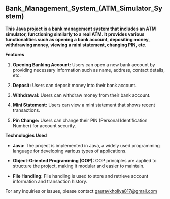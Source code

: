 ## Bank_Management_System_(ATM_Simulator_System)

**This Java project is a bank management system that includes an ATM simulator, functioning similarly to a real ATM. It provides various functionalities such as opening a bank account, depositing money, withdrawing money, viewing a mini statement, changing PIN, etc.**

**Features**

1. **Opening Banking Account:** Users can open a new bank account by providing necessary information such as name, address, contact details, etc.

2. **Deposit:** Users can deposit money into their bank account.

3. **Withdrawal:** Users can withdraw money from their bank account.

4. **Mini Statement:** Users can  view a mini statement that shows recent transactions.

5. **Pin Change:** Users can change their PIN (Personal Identification Number) for account security.

**Technologies Used**

- **Java:** The project is implemented in Java, a widely used programming language for developing various types of applications.

- **Object-Oriented Programming (OOP):** OOP principles are applied to structure the project, making it modular and easier to maintain.

- **File Handling:** File handling is used to store and retrieve account information and transaction history.

For any inquiries or issues, please contact gauravkholiya817@gmail.com

